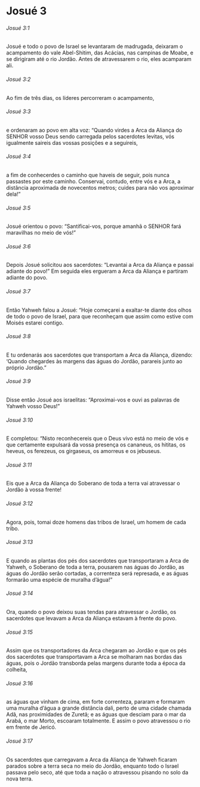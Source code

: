 # Josué 3

###### Josué 3:1

Josué e todo o povo de Israel se levantaram de madrugada, deixaram o acampamento do vale Abel-Shitim, das Acácias, nas campinas de Moabe, e se dirigiram até o rio Jordão. Antes de atravessarem o rio, eles acamparam ali.

###### Josué 3:2

Ao fim de três dias, os líderes percorreram o acampamento,

###### Josué 3:3

e ordenaram ao povo em alta voz: “Quando virdes a Arca da Aliança do SENHOR vosso Deus sendo carregada pelos sacerdotes levitas, vós igualmente saireis das vossas posições e a seguireis,

###### Josué 3:4

a fim de conhecerdes o caminho que haveis de seguir, pois nunca passastes por este caminho. Conservai, contudo, entre vós e a Arca, a distância aproximada de novecentos metros; cuides para não vos aproximar dela!”

###### Josué 3:5

Josué orientou o povo: “Santificai-vos, porque amanhã o SENHOR fará maravilhas no meio de vós!”

###### Josué 3:6

Depois Josué solicitou aos sacerdotes: “Levantai a Arca da Aliança e passai adiante do povo!” Em seguida eles ergueram a Arca da Aliança e partiram adiante do povo.

###### Josué 3:7

Então Yahweh falou a Josué: “Hoje começarei a exaltar-te diante dos olhos de todo o povo de Israel, para que reconheçam que assim como estive com Moisés estarei contigo.

###### Josué 3:8

E tu ordenarás aos sacerdotes que transportam a Arca da Aliança, dizendo: ‘Quando chegardes às margens das águas do Jordão, parareis junto ao próprio Jordão.”

###### Josué 3:9

Disse então Josué aos israelitas: “Aproximai-vos e ouvi as palavras de Yahweh vosso Deus!”

###### Josué 3:10

E completou: “Nisto reconhecereis que o Deus vivo está no meio de vós e que certamente expulsará da vossa presença os cananeus, os hititas, os heveus, os ferezeus, os girgaseus, os amorreus e os jebuseus.

###### Josué 3:11

Eis que a Arca da Aliança do Soberano de toda a terra vai atravessar o Jordão à vossa frente!

###### Josué 3:12

Agora, pois, tomai doze homens das tribos de Israel, um homem de cada tribo.

###### Josué 3:13

E quando as plantas dos pés dos sacerdotes que transportaram a Arca de Yahweh, o Soberano de toda a terra, pousarem nas águas do Jordão, as águas do Jordão serão cortadas, a correnteza será represada, e as águas formarão uma espécie de muralha d’água!”

###### Josué 3:14

Ora, quando o povo deixou suas tendas para atravessar o Jordão, os sacerdotes que levavam a Arca da Aliança estavam à frente do povo.

###### Josué 3:15

Assim que os transportadores da Arca chegaram ao Jordão e que os pés dos sacerdotes que transportavam a Arca se molharam nas bordas das águas, pois o Jordão transborda pelas margens durante toda a época da colheita,

###### Josué 3:16

as águas que vinham de cima, em forte correnteza, pararam e formaram uma muralha d’água a grande distância dali, perto de uma cidade chamada Adã, nas proximidades de Zuretã; e as águas que desciam para o mar da Arabá, o mar Morto, escoaram totalmente. E assim o povo atravessou o rio em frente de Jericó.

###### Josué 3:17

Os sacerdotes que carregavam a Arca da Aliança de Yahweh ficaram parados sobre a terra seca no meio do Jordão, enquanto todo o Israel passava pelo seco, até que toda a nação o atravessou pisando no solo da nova terra.

